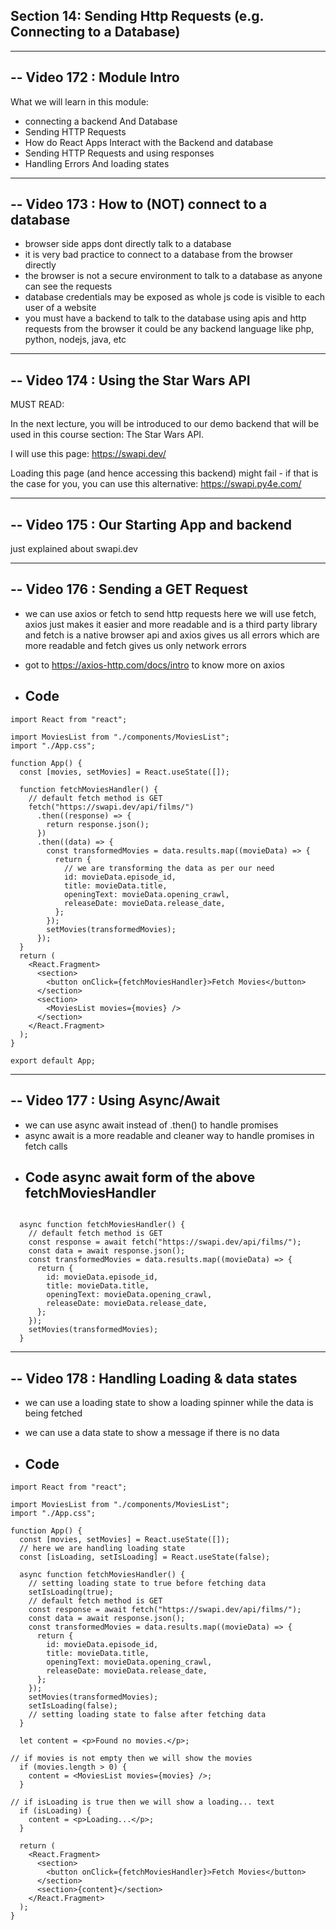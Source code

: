 ## Section 14: Sending Http Requests (e.g. Connecting to a Database)

---

## -- Video 172 : Module Intro

What we will learn in this module:

- connecting a backend And Database
- Sending HTTP Requests
- How do React Apps Interact with the Backend and database
- Sending HTTP Requests and using responses
- Handling Errors And loading states

---

## -- Video 173 : How to (NOT) connect to a database

- browser side apps dont directly talk to a database
- it is very bad practice to connect to a database from the browser directly
- the browser is not a secure environment to talk to a database as anyone can see the requests
- database credentials may be exposed as whole js code is visible to each user of a website
- you must have a backend to talk to the database using apis and http requests from the browser it could be any backend language like php, python, nodejs, java, etc

---

## -- Video 174 : Using the Star Wars API

MUST READ:

In the next lecture, you will be introduced to our demo backend that will be used in this course section: The Star Wars API.

I will use this page: https://swapi.dev/

Loading this page (and hence accessing this backend) might fail - if that is the case for you, you can use this alternative: https://swapi.py4e.com/

---

## -- Video 175 : Our Starting App and backend

just explained about swapi.dev

---

## -- Video 176 : Sending a GET Request

- we can use axios or fetch to send http requests here we will use fetch, axios just makes it easier and more readable and is a third party library and fetch is a native browser api and axios gives us all errors which are more readable and fetch gives us only network errors

- got to https://axios-http.com/docs/intro to know more on axios

- ## Code

```JSX
import React from "react";

import MoviesList from "./components/MoviesList";
import "./App.css";

function App() {
  const [movies, setMovies] = React.useState([]);

  function fetchMoviesHandler() {
    // default fetch method is GET
    fetch("https://swapi.dev/api/films/")
      .then((response) => {
        return response.json();
      })
      .then((data) => {
        const transformedMovies = data.results.map((movieData) => {
          return {
            // we are transforming the data as per our need
            id: movieData.episode_id,
            title: movieData.title,
            openingText: movieData.opening_crawl,
            releaseDate: movieData.release_date,
          };
        });
        setMovies(transformedMovies);
      });
  }
  return (
    <React.Fragment>
      <section>
        <button onClick={fetchMoviesHandler}>Fetch Movies</button>
      </section>
      <section>
        <MoviesList movies={movies} />
      </section>
    </React.Fragment>
  );
}

export default App;
```

---

## -- Video 177 : Using Async/Await

- we can use async await instead of .then() to handle promises
- async await is a more readable and cleaner way to handle promises in fetch calls
- ## Code async await form of the above fetchMoviesHandler

```JSX

  async function fetchMoviesHandler() {
    // default fetch method is GET
    const response = await fetch("https://swapi.dev/api/films/");
    const data = await response.json();
    const transformedMovies = data.results.map((movieData) => {
      return {
        id: movieData.episode_id,
        title: movieData.title,
        openingText: movieData.opening_crawl,
        releaseDate: movieData.release_date,
      };
    });
    setMovies(transformedMovies);
  }

```

---

## -- Video 178 : Handling Loading & data states

- we can use a loading state to show a loading spinner while the data is being fetched
- we can use a data state to show a message if there is no data

- ## Code

```JSX
import React from "react";

import MoviesList from "./components/MoviesList";
import "./App.css";

function App() {
  const [movies, setMovies] = React.useState([]);
  // here we are handling loading state
  const [isLoading, setIsLoading] = React.useState(false);

  async function fetchMoviesHandler() {
    // setting loading state to true before fetching data
    setIsLoading(true);
    // default fetch method is GET
    const response = await fetch("https://swapi.dev/api/films/");
    const data = await response.json();
    const transformedMovies = data.results.map((movieData) => {
      return {
        id: movieData.episode_id,
        title: movieData.title,
        openingText: movieData.opening_crawl,
        releaseDate: movieData.release_date,
      };
    });
    setMovies(transformedMovies);
    setIsLoading(false);
    // setting loading state to false after fetching data
  }

  let content = <p>Found no movies.</p>;

// if movies is not empty then we will show the movies
  if (movies.length > 0) {
    content = <MoviesList movies={movies} />;
  }

// if isLoading is true then we will show a loading... text
  if (isLoading) {
    content = <p>Loading...</p>;
  }

  return (
    <React.Fragment>
      <section>
        <button onClick={fetchMoviesHandler}>Fetch Movies</button>
      </section>
      <section>{content}</section>
    </React.Fragment>
  );
}
```
